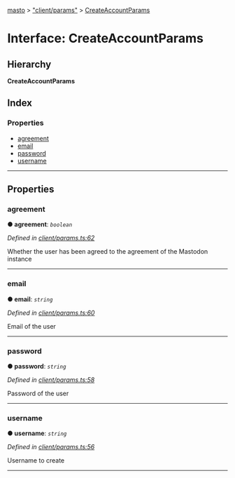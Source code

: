 [masto](../README.md) > ["client/params"](../modules/_client_params_.md) > [CreateAccountParams](../interfaces/_client_params_.createaccountparams.md)

# Interface: CreateAccountParams

## Hierarchy

**CreateAccountParams**

## Index

### Properties

* [agreement](_client_params_.createaccountparams.md#agreement)
* [email](_client_params_.createaccountparams.md#email)
* [password](_client_params_.createaccountparams.md#password)
* [username](_client_params_.createaccountparams.md#username)

---

## Properties

<a id="agreement"></a>

###  agreement

**● agreement**: *`boolean`*

*Defined in [client/params.ts:62](https://github.com/neet/masto.js/blob/3b7330b/src/client/params.ts#L62)*

Whether the user has been agreed to the agreement of the Mastodon instance

___
<a id="email"></a>

###  email

**● email**: *`string`*

*Defined in [client/params.ts:60](https://github.com/neet/masto.js/blob/3b7330b/src/client/params.ts#L60)*

Email of the user

___
<a id="password"></a>

###  password

**● password**: *`string`*

*Defined in [client/params.ts:58](https://github.com/neet/masto.js/blob/3b7330b/src/client/params.ts#L58)*

Password of the user

___
<a id="username"></a>

###  username

**● username**: *`string`*

*Defined in [client/params.ts:56](https://github.com/neet/masto.js/blob/3b7330b/src/client/params.ts#L56)*

Username to create

___

